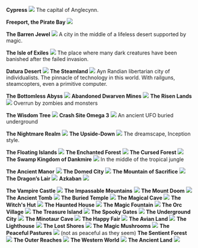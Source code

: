 **Cypress**
![](/locations/cypress.jpg)
The capital of Anglecynn.

**Freeport, the Pirate Bay**
![](/locations/freeport.jpg)

**The Barren Jewel**
![](/locations/barren-jewel.jpg)
A city in the middle of a lifeless desert supported by magic.

**The Isle of Exiles**
![](/locations/isle-of-exhiles.jpg)
The place where many dark creatures have been banished after the failed invasion.

**Datura Desert**
![](/locations/datura-desert.jpg)
**The Steamland**
![](/locations/steamland.jpg)
Ayn Randian libertarian city of individualists. The pinnacle of technology in this world. With railguns, steamcopters, even a primitive computer.

**The Bottomless Abyss**
![](/locations/bottomless-abyss.jpg)
**Abandoned Dwarven Mines**
![](/locations/dwarven-mines.jpg)
**The Risen Lands**
![](/locations/risen-lands.jpg)
Overrun by zombies and monsters

**The Wisdom Tree**
![](/locations/wisdom-tree.jpg)
**Crash Site Omega 3**
![](/locations/crash-site-omega3.jpg)
An ancient UFO buried underground

**The Nightmare Realm**
![](/locations/nightmare-realm.jpg)
**The Upside-Down**
![](/locations/upside-down.jpg)
The dreamscape, Inception style.

**The Floating Islands**
![](/locations/floating-islands.jpg)
**The Enchanted Forest**
![](/locations/enchanted-forest.jpg)
**The Cursed Forest**
![](/locations/cursed-forest.jpg)
**The Swamp Kingdom of Dankmire**
![](/locations/dankmire.jpg)
In the middle of the tropical jungle

**The Ancient Manor**
![](/locations/ancient-manor.jpg)
**The Domed City**
![](/locations/domed-city.jpg)
**The Mountain of Sacrifice**
![](/locations/mountain-of-sacrifice.jpg)
**The Dragon’s Lair**
![](/locations/dragon-lair.jpg)
**Azkaban**
![](/locations/azkaban.jpg)

<div class="column-break"></div>

**The Vampire Castle**
![](/locations/vampire-castle.jpg)
**The Impassable Mountains**
![](/locations/impassable-mountains.jpg)
**The Mount Doom**
![](/locations/mount-doom.jpg)
**The Ancient Tomb**
![](/locations/ancient-tomb.jpg)
**The Buried Temple**
![](/locations/buried-temple.jpg)
**The Magical Cave**
![](/locations/magic-cave.jpg)
**The Witch's Hut**
![](/locations/witch-hut.jpg)
**The Haunted House**
![](/locations/haunted-house.jpg)
**The Magic Fountain**
![](/locations/magic-fountain.jpg)
**The Orc Village**
![](/locations/orc-village.jpg)
**The Treasure Island**
![](/locations/treasure-island.jpg)
**The Spooky Gates**
![](/locations/spooky-gates.jpg)
**The Underground City**
![](/locations/underground-city.jpg)
**The Minotaur Cave**
![](/locations/minotaur-cave.jpg)
**The Happy Fair**
![](/locations/happy-fair.jpg)
**The Avian Land**
![](/locations/avian-land.jpg)
**The Lighthouse**
![](/locations/lighthouse.jpg)
**The Lost Shores**
![](/locations/lost-shores.jpg)
**The Magic Mushrooms**
![](/locations/magic-mushrooms.jpg)
**The Peaceful Pastures**
![](/locations/peaceful-pastures.jpg)
(not as peaceful as they seem)
**The Sentient Forest**
![](/locations/sentient-forest.jpg)
**The Outer Reaches**
![](/locations/outer-reaches.jpg)
**The Western World**
![](/locations/western-world.jpg)
**The Ancient Land**
![](/locations/ancient-land.jpg)
